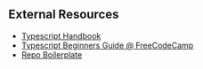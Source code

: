 ## External Resources

- [Typescript Handbook](https://www.typescriptlang.org/docs/handbook/typescript-from-scratch.html)
- [Typescript Beginners Guide @ FreeCodeCamp](https://www.freecodecamp.org/news/learn-typescript-beginners-guide/)
- [Repo Boilerplate](https://github.com/VitorLuizC/typescript-library-boilerplate)